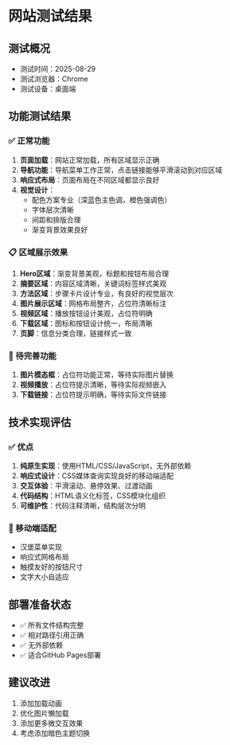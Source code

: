 # 网站测试结果

## 测试概况
- 测试时间：2025-08-29
- 测试浏览器：Chrome
- 测试设备：桌面端

## 功能测试结果

### ✅ 正常功能
1. **页面加载**：网站正常加载，所有区域显示正确
2. **导航功能**：导航菜单工作正常，点击链接能够平滑滚动到对应区域
3. **响应式布局**：页面布局在不同区域都显示良好
4. **视觉设计**：
   - 配色方案专业（深蓝色主色调，橙色强调色）
   - 字体层次清晰
   - 间距和排版合理
   - 渐变背景效果良好

### 📋 区域展示效果
1. **Hero区域**：渐变背景美观，标题和按钮布局合理
2. **摘要区域**：内容区域清晰，关键词标签样式美观
3. **方法区域**：步骤卡片设计专业，有良好的视觉层次
4. **图片展示区域**：网格布局整齐，占位符清晰标注
5. **视频区域**：播放按钮设计美观，占位符明确
6. **下载区域**：图标和按钮设计统一，布局清晰
7. **页脚**：信息分类合理，链接样式一致

### 🔧 待完善功能
1. **图片模态框**：占位符功能正常，等待实际图片替换
2. **视频播放**：占位符提示清晰，等待实际视频嵌入
3. **下载链接**：占位符提示明确，等待实际文件链接

## 技术实现评估

### ✅ 优点
1. **纯原生实现**：使用HTML/CSS/JavaScript，无外部依赖
2. **响应式设计**：CSS媒体查询实现良好的移动端适配
3. **交互体验**：平滑滚动、悬停效果、过渡动画
4. **代码结构**：HTML语义化标签，CSS模块化组织
5. **可维护性**：代码注释清晰，结构层次分明

### 📱 移动端适配
- 汉堡菜单实现
- 响应式网格布局
- 触摸友好的按钮尺寸
- 文字大小自适应

## 部署准备状态
- ✅ 所有文件结构完整
- ✅ 相对路径引用正确
- ✅ 无外部依赖
- ✅ 适合GitHub Pages部署

## 建议改进
1. 添加加载动画
2. 优化图片懒加载
3. 添加更多微交互效果
4. 考虑添加暗色主题切换

